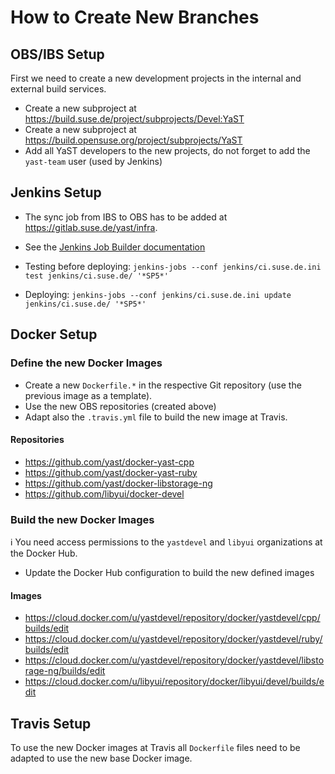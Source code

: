 # How to Create New Branches


## OBS/IBS Setup

First we need to create a new development projects in the internal and external
build services.

- Create a new subproject at https://build.suse.de/project/subprojects/Devel:YaST
- Create a new subproject at https://build.opensuse.org/project/subprojects/YaST
- Add all YaST developers to the new projects, do not forget to add the
  `yast-team` user (used by Jenkins)

## Jenkins Setup

- The sync job from IBS to OBS has to be added at https://gitlab.suse.de/yast/infra.
- See the [Jenkins Job Builder documentation](https://docs.openstack.org/infra/jenkins-job-builder/)

- Testing before deploying: `jenkins-jobs --conf jenkins/ci.suse.de.ini test jenkins/ci.suse.de/ '*SP5*'`
- Deploying: `jenkins-jobs --conf jenkins/ci.suse.de.ini update jenkins/ci.suse.de/ '*SP5*'`

## Docker Setup

### Define the new Docker Images

- Create a new `Dockerfile.*` in the respective Git repository (use the previous
  image as a template).
- Use the new OBS repositories (created above)
- Adapt also the `.travis.yml` file to build the new image at Travis.

#### Repositories

  -  https://github.com/yast/docker-yast-cpp
  -  https://github.com/yast/docker-yast-ruby
  -  https://github.com/yast/docker-libstorage-ng
  -  https://github.com/libyui/docker-devel


### Build the new Docker Images

:information_source: You need access permissions to the `yastdevel` and `libyui`
organizations at the Docker Hub.

- Update the Docker Hub configuration to build the new defined images

#### Images


- https://cloud.docker.com/u/yastdevel/repository/docker/yastdevel/cpp/builds/edit
- https://cloud.docker.com/u/yastdevel/repository/docker/yastdevel/ruby/builds/edit
- https://cloud.docker.com/u/yastdevel/repository/docker/yastdevel/libstorage-ng/builds/edit
- https://cloud.docker.com/u/libyui/repository/docker/libyui/devel/builds/edit


## Travis Setup

To use the new Docker images at Travis all `Dockerfile` files need to be adapted
to use the new base Docker image.

